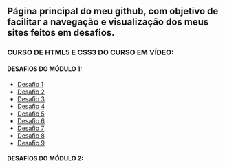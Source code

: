 <head>
   <link rel="stylesheet" href="css/style.css">
</head>
 <h2><strong>Página principal do meu github, com objetivo de facilitar a navegação e visualização dos meus sites feitos em desafios.</strong></h2>
 <h3>CURSO DE HTML5 E CSS3 DO CURSO EM VÍDEO:</h3> 
 <h4>DESAFIOS DO MÓDULO 1:</h4>
 <ul>
 <a href="https://tascaxd.github.io/modulo-1/DESAFIO%201/desafio1.html">
     <li>Desafio 1</li>
 </a>
 <a href="https://tascaxd.github.io/modulo-1/DESAFIO%202/desafio2.html">
     <li>Desafio 2</li>
 </a>
 <a href="https://tascaxd.github.io/modulo-1/DESAFIO%203/desafio3.html">
     <li>Desafio 3</li>
 </a>
 <a href="https://tascaxd.github.io/modulo-1/DESAFIO%204/desafio4.html">
     <li>Desafio 4</li>
 </a>
 <a href="https://tascaxd.github.io/modulo-1/DESAFIO%205/desafio5.html">
     <li>Desafio 5</li>
 </a>
 <a href="https://tascaxd.github.io/modulo-1/DESAFIO6/desafio6.html">
     <li>Desafio 6</li>
 </a>
 <a href="https://tascaxd.github.io/modulo-1/DESAFIO7/desafio7.html">
     <li>Desafio 7</li>
 </a>
 <a href="https://tascaxd.github.io/modulo-1/DESAFIO8/desafio8.html">
     <li>Desafio 8</li>
 </a>
 <a href="https://tascaxd.github.io/modulo-1/DESAFIO9/desafio9.html">
     <li>Desafio 9</li>
 </a>
 </ul>
 <h4>DESAFIOS DO MÓDULO 2:</h4>
